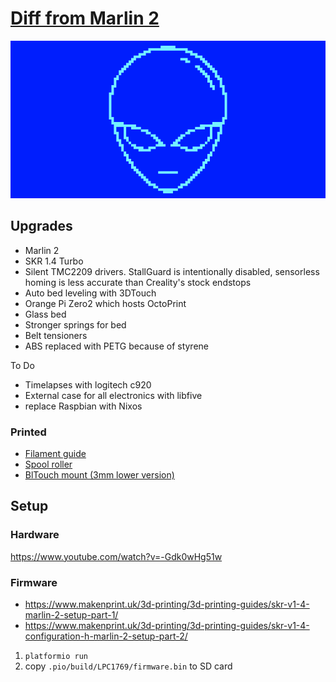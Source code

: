 # [Diff from Marlin 2](https://github.com/ksevelyar/fishing-for-fishies/pull/1/files)

![](assets/boot.png)

## Upgrades

* Marlin 2
* SKR 1.4 Turbo
* Silent TMC2209 drivers. StallGuard is intentionally disabled, sensorless homing is less accurate than Creality's stock endstops
* Auto bed leveling with 3DTouch 
* Orange Pi Zero2 which hosts OctoPrint
* Glass bed
* Stronger springs for bed
* Belt tensioners
* ABS replaced with PETG because of styrene

To Do

* Timelapses with logitech c920
* External case for all electronics with libfive
* replace Raspbian with Nixos

### Printed

* [Filament guide](https://www.thingiverse.com/thing:3052488/files)
* [Spool roller](https://www.thingiverse.com/thing:3290358/files)
* [BlTouch mount (3mm lower version)](https://www.thingiverse.com/thing:3003725/files)

## Setup

### Hardware

https://www.youtube.com/watch?v=-Gdk0wHg51w

### Firmware

* https://www.makenprint.uk/3d-printing/3d-printing-guides/skr-v1-4-marlin-2-setup-part-1/
* https://www.makenprint.uk/3d-printing/3d-printing-guides/skr-v1-4-configuration-h-marlin-2-setup-part-2/

1. `platformio run`
2. copy `.pio/build/LPC1769/firmware.bin` to SD card
